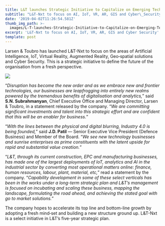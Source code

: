 ```yaml
---
title: L&T launches Strategic Initiative to Capitalize on Emerging Technologies
subtitle: "L&T-Nxt to focus on AI, IoT, VR, AR, GIS and Cyber\_Security"
date: '2019-04-02T11:26:54.581Z'
thumb_img_path: >-
  images/L-T-launches-Strategic-Initiative-to-Capitalize-on-Emerging-Technologies/1*dSKFwWChbbvH-I3CfnkiFg.jpeg
excerpt: 'L&T-Nxt to focus on AI, IoT, VR, AR, GIS and Cyber Security'
template: post
---
```

Larsen & Toubro has launched L&T-Nxt to focus on the areas of Artificial Intelligence, IoT, Virtual Reality, Augmented Reality, Geo‐spatial solutions and Cyber Security. This is a strategic initiative to define the future of the organisation from a fresh perspective.

![](/images/L-T-launches-Strategic-Initiative-to-Capitalize-on-Emerging-Technologies/1*dSKFwWChbbvH-I3CfnkiFg.jpeg)

“*Disruption has become the new order and as we embrace new and frontier technologies, our businesses are leapfrogging into entirely new realms powered by the tremendous benefits of digitalisation and analytics,*” said **S.N. Subrahmanyan**, Chief Executive Office and Managing Director, Larsen & Toubro, in a statement released by the company. “*We are committing significant investments and talent into this strategic effort and are confident that this will be an enabler for business.*”

“*With the lines between the physical and digital blurring, Industry 4.0 is being founded,*” said **J.D. Patil** — Senior Executive Vice President (Defence Business) and Member of the Board. “*We see new technology businesses and sunrise enterprises as prime constituents with the latent upside for rapid and substantial value creation.*”

“*L&T, through its current construction, EPC and manufacturing businesses, has made one of the largest deployments of IoT, analytics and AI in the industrial sector by converting most operational matters online: finance, human resources, labour, plant, material, etc,*” read a statement by the company. “*Capability development in some of these select verticals has been in the works under a long-term strategic plan and L&T’s management is focused on incubating and scaling these business, mapping the landscape, formulating the road ahead, and achieving the stated goal with go to market solutions.*”

The company hopes to accelerate its top line and bottom-line growth by adopting a fresh mind‐set and building a new structure ground up. L&T-Nxt is a select initiative in L&T’s five-year strategic plan.
